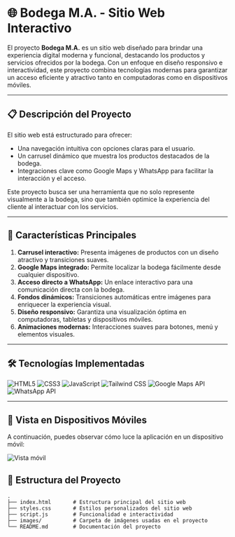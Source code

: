 # 🌐 Bodega M.A. - Sitio Web Interactivo

El proyecto **Bodega M.A.** es un sitio web diseñado para brindar una experiencia digital moderna y funcional, destacando los productos y servicios ofrecidos por la bodega. Con un enfoque en diseño responsivo e interactividad, este proyecto combina tecnologías modernas para garantizar un acceso eficiente y atractivo tanto en computadoras como en dispositivos móviles.

---

## 📋 **Descripción del Proyecto**

El sitio web está estructurado para ofrecer:
- Una navegación intuitiva con opciones claras para el usuario.
- Un carrusel dinámico que muestra los productos destacados de la bodega.
- Integraciones clave como Google Maps y WhatsApp para facilitar la interacción y el acceso.

Este proyecto busca ser una herramienta que no solo represente visualmente a la bodega, sino que también optimice la experiencia del cliente al interactuar con los servicios.

---

## 🚀 **Características Principales**

1. **Carrusel interactivo:** Presenta imágenes de productos con un diseño atractivo y transiciones suaves.
2. **Google Maps integrado:** Permite localizar la bodega fácilmente desde cualquier dispositivo.
3. **Acceso directo a WhatsApp:** Un enlace interactivo para una comunicación directa con la bodega.
4. **Fondos dinámicos:** Transiciones automáticas entre imágenes para enriquecer la experiencia visual.
5. **Diseño responsivo:** Garantiza una visualización óptima en computadoras, tabletas y dispositivos móviles.
6. **Animaciones modernas:** Interacciones suaves para botones, menú y elementos visuales.

---

## 🛠️ Tecnologías Implementadas

![HTML5](https://img.shields.io/badge/HTML5-E34F26?style=for-the-badge&logo=html5&logoColor=white)
![CSS3](https://img.shields.io/badge/CSS3-1572B6?style=for-the-badge&logo=css3&logoColor=white)
![JavaScript](https://img.shields.io/badge/JavaScript-F7DF1E?style=for-the-badge&logo=javascript&logoColor=black)
![Tailwind CSS](https://img.shields.io/badge/Tailwind_CSS-38B2AC?style=for-the-badge&logo=tailwind-css&logoColor=white)
![Google Maps API](https://img.shields.io/badge/Google%20Maps%20API-4285F4?style=for-the-badge&logo=googlemaps&logoColor=white)
![WhatsApp API](https://img.shields.io/badge/WhatsApp-25D366?style=for-the-badge&logo=whatsapp&logoColor=white)


---
## 📱 Vista en Dispositivos Móviles

A continuación, puedes observar cómo luce la aplicación en un dispositivo móvil:

![Vista móvil](assets/images/celular-preview.png)

## 📂 **Estructura del Proyecto**

```plaintext
.
├── index.html       # Estructura principal del sitio web
├── styles.css       # Estilos personalizados del sitio web
├── script.js        # Funcionalidad e interactividad
├── images/          # Carpeta de imágenes usadas en el proyecto
└── README.md        # Documentación del proyecto
